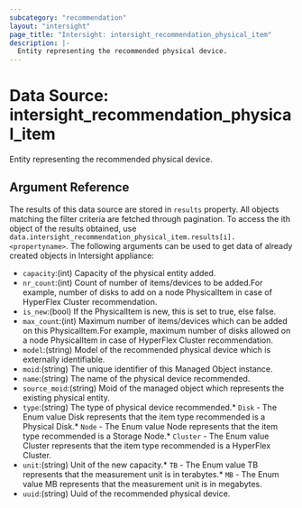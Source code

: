 ```yaml
---
subcategory: "recommendation"
layout: "intersight"
page_title: "Intersight: intersight_recommendation_physical_item"
description: |-
  Entity representing the recommended physical device.
---
```


# Data Source: intersight_recommendation_physical_item
Entity representing the recommended physical device.
## Argument Reference
The results of this data source are stored in `results` property.
All objects matching the filter criteria are fetched through pagination.
To access the ith object of the results obtained, use `data.intersight_recommendation_physical_item.results[i].<propertyname>`.
The following arguments can be used to get data of already created objects in Intersight appliance:
* `capacity`:(int) Capacity of the physical entity added. 
* `nr_count`:(int) Count of number of items/devices to be added.For example, number of disks to add on a node PhysicalItem in case of HyperFlex Cluster recommendation. 
* `is_new`:(bool) If the PhysicalItem is new, this is set to true, else false. 
* `max_count`:(int) Maximum number of items/devices which can be added on this PhysicalItem.For example, maximum number of disks allowed on a node PhysicalItem in case of HyperFlex Cluster recommendation. 
* `model`:(string) Model of the recommended physical device which is externally identifiable. 
* `moid`:(string) The unique identifier of this Managed Object instance. 
* `name`:(string) The name of the physical device recommended. 
* `source_moid`:(string) Moid of the managed object which represents the existing physical entity. 
* `type`:(string) The type of physical device recommended.* `Disk` - The Enum value Disk represents that the item type recommended is a Physical Disk.* `Node` - The Enum value Node represents that the item type recommended is a Storage Node.* `Cluster` - The Enum value Cluster represents that the item type recommended is a HyperFlex Cluster. 
* `unit`:(string) Unit of the new capacity.* `TB` - The Enum value TB represents that the measurement unit is in terabytes.* `MB` - The Enum value MB represents that the measurement unit is in megabytes. 
* `uuid`:(string) Uuid of the recommended physical device. 
 